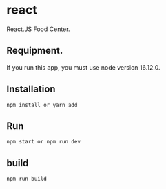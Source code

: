 # react

React.JS Food Center.

## Requipment.

If you run this app, you must use node version 16.12.0.

## Installation

```
npm install or yarn add
```

## Run

```
npm start or npm run dev
```

## build

```
npm run build
```
